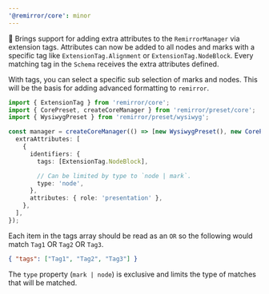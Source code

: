 ```yaml
---
'@remirror/core': minor
---
```


🎉 Brings support for adding extra attributes to the `RemirrorManager` via extension tags. Attributes can now be added to all nodes and marks with a specific tag like `ExtensionTag.Alignment` or `ExtensionTag.NodeBlock`. Every matching tag in the `Schema` receives the extra attributes defined.

With tags, you can select a specific sub selection of marks and nodes. This will be the basis for adding advanced formatting to `remirror`.

```ts
import { ExtensionTag } from 'remirror/core';
import { CorePreset, createCoreManager } from 'remirror/preset/core';
import { WysiwygPreset } from 'remirror/preset/wysiwyg';

const manager = createCoreManager(() => [new WysiwygPreset(), new CorePreset()], {
  extraAttributes: [
    {
      identifiers: {
        tags: [ExtensionTag.NodeBlock],

        // Can be limited by type to `node | mark`.
        type: 'node',
      },
      attributes: { role: 'presentation' },
    },
  ],
});
```

Each item in the tags array should be read as an `OR` so the following would match `Tag1` OR `Tag2` OR `Tag3`.

```json
{ "tags": ["Tag1", "Tag2", "Tag3"] }
```

The `type` property (`mark | node`) is exclusive and limits the type of matches that will be matched.
